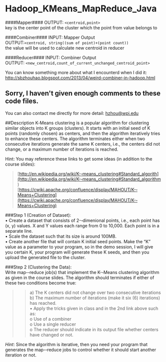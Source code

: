Hadoop_KMeans_MapReduce_Java
============================
####Mapper####
OUTPUT: `<centroid,point>`     
key is the center point of the cluster which the point from value belongs to     

####Combiner####
INPUT: Mapper Output    
OUTPUT:`<centroid, string((sum of point)+(point count))`    
the value will be used to calculate new centroid in reducer   

####Reducer####
INPUT: Combiner Output   
OUTPUT: `<new_centroid,count_of_current_unchanged_centroid_point>`      


You can know something more about what I encounterd when I did it:    
http://sbzhouhao.blogspot.com/2013/04/weird-combiner-in-hadoop.html

## Sorry, I haven't given enough comments to these code files.

You can also contact me directly for more detail: hzhou@wpi.edu 

##Description
K‐Means clustering is a popular algorithm for clustering similar objects into K groups (clusters). It starts with an initial seed of K points (randomly chosen) as centers, and then the algorithm iteratively tries to enhance  these  centers.  The  algorithm  terminates  either  when  two  consecutive  iterations  generate  the same K centers, i.e., the centers did not change, or a maximum number of iterations is reached.  
 
Hint: You may reference these links to get some ideas (in addition to the course slides): 
>[http://en.wikipedia.org/wiki/K-­‐means_clustering#Standard_algorith](http://en.wikipedia.org/wiki/K-­‐means_clustering#Standard_algorithm )     
>[https://cwiki.apache.org/confluence/display/MAHOUT/K-­‐Means+Clustering](https://cwiki.apache.org/confluence/display/MAHOUT/K-­‐Means+Clustering)
 
 
###Step 1 (Creation of Dataset):  
•	Create a dataset that consists of 2-­‐dimenional points, i.e., each point has (x, y) values. X and Y values each range from 0 to 10,000. Each point is in a separate line.    
•	Scale the dataset such that its size is around 100MB.    
•	Create another file that will contain K initial seed points. Make the “K” value as a parameter to your program, so in the demo session, I will give you certain K, your program will generate these K seeds, and then you upload the generated file to the cluster.    
 
 
###Step 2 (Clustering the Data):  
Write map-­‐reduce job(s) that implement the K-­‐Means clustering algorithm as given in the course slides. The algorithm should terminates if either of these two conditions become true:    
>>a)	The K centers did not change over two consecutive iterations    
>>b)	The maximum number of iterations (make it six (6) iterations) has reached.   
•	Apply the tricks given in class and in the 2nd link above such as:   
>o	Use of a combiner    
>o	Use a single reducer    
>o	The reducer should indicate in its output file whether centers have changed or not.    
 
*Hint*: Since the algorithm is iterative, then you need your program that generates the map-­‐reduce jobs to control whether it should start another iteration or not. 
